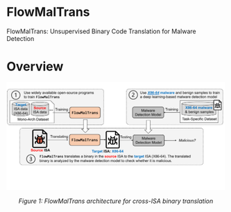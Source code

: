 # FlowMalTrans
FlowMalTrans: Unsupervised Binary Code Translation for Malware Detection

# Overview

<!-- Center the image -->
<p align="center">
  <img src="Overview.pdf" alt="FlowMalTrans Architecture" width="800"/>
</p>

<!-- Add caption -->
<p align="center">
  <em>Figure 1: FlowMalTrans architecture for cross-ISA binary translation</em>
</p>
